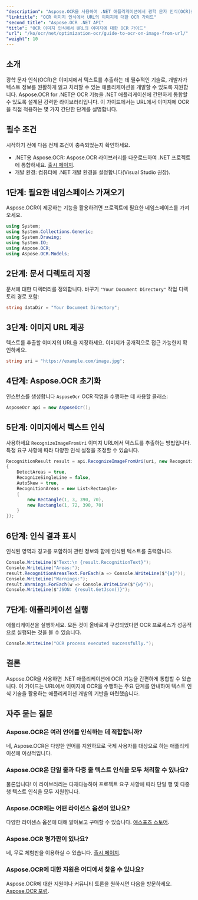 ```yaml
---
"description": "Aspose.OCR을 사용하여 .NET 애플리케이션에서 광학 문자 인식(OCR)을 손쉽게 구현하는 방법을 알아보세요. 이 단계별 가이드는 전체 과정을 안내합니다."
"linktitle": "OCR 이미지 인식에서 URL의 이미지에 대한 OCR 가이드"
"second_title": "Aspose.OCR .NET API"
"title": "OCR 이미지 인식에서 URL의 이미지에 대한 OCR 가이드"
"url": "/ko/ocr/net/optimization-ocr/guide-to-ocr-on-image-from-url/"
"weight": 10
---
```


## 소개

광학 문자 인식(OCR)은 이미지에서 텍스트를 추출하는 데 필수적인 기술로, 개발자가 텍스트 정보를 원활하게 읽고 처리할 수 있는 애플리케이션을 개발할 수 있도록 지원합니다. Aspose.OCR for .NET은 OCR 기능을 .NET 애플리케이션에 간편하게 통합할 수 있도록 설계된 강력한 라이브러리입니다. 이 가이드에서는 URL에서 이미지에 OCR을 직접 적용하는 몇 가지 간단한 단계를 설명합니다.

## 필수 조건

시작하기 전에 다음 전제 조건이 충족되었는지 확인하세요.

- .NET용 Aspose.OCR: Aspose.OCR 라이브러리를 다운로드하여 .NET 프로젝트에 통합하세요. [출시 페이지](https://releases.aspose.com/ocr/net/).
- 개발 환경: 컴퓨터에 .NET 개발 환경을 설정합니다(Visual Studio 권장).

## 1단계: 필요한 네임스페이스 가져오기

Aspose.OCR이 제공하는 기능을 활용하려면 프로젝트에 필요한 네임스페이스를 가져오세요.

```csharp
using System;
using System.Collections.Generic;
using System.Drawing;
using System.IO;
using Aspose.OCR;
using Aspose.OCR.Models;
```

## 2단계: 문서 디렉토리 지정

문서에 대한 디렉터리를 정의합니다. 바꾸기 `"Your Document Directory"` 작업 디렉토리 경로 포함:

```csharp
string dataDir = "Your Document Directory";
```

## 3단계: 이미지 URL 제공

텍스트를 추출할 이미지의 URL을 지정하세요. 이미지가 공개적으로 접근 가능한지 확인하세요.

```csharp
string uri = "https://example.com/image.jpg";
```

## 4단계: Aspose.OCR 초기화

인스턴스를 생성합니다 `AsposeOcr` OCR 작업을 수행하는 데 사용할 클래스:

```csharp
AsposeOcr api = new AsposeOcr();
```

## 5단계: 이미지에서 텍스트 인식

사용하세요 `RecognizeImageFromUri` 이미지 URL에서 텍스트를 추출하는 방법입니다. 특정 요구 사항에 따라 다양한 인식 설정을 조정할 수 있습니다.

```csharp
RecognitionResult result = api.RecognizeImageFromUri(uri, new RecognitionSettings
{
    DetectAreas = true,
    RecognizeSingleLine = false,
    AutoSkew = true,
    RecognitionAreas = new List<Rectangle>
    {
        new Rectangle(1, 3, 390, 70),
        new Rectangle(1, 72, 390, 70)
    }
});
```

## 6단계: 인식 결과 표시

인식된 영역과 경고를 포함하여 관련 정보와 함께 인식된 텍스트를 출력합니다.

```csharp
Console.WriteLine($"Text:\n {result.RecognitionText}");
Console.WriteLine("Areas:");
result.RecognitionAreasText.ForEach(a => Console.WriteLine($"{a}"));
Console.WriteLine("Warnings:");
result.Warnings.ForEach(w => Console.WriteLine($"{w}"));
Console.WriteLine($"JSON: {result.GetJson()}");
```

## 7단계: 애플리케이션 실행

애플리케이션을 실행하세요. 모든 것이 올바르게 구성되었다면 OCR 프로세스가 성공적으로 실행되는 것을 볼 수 있습니다.

```csharp
Console.WriteLine("OCR process executed successfully.");
```

## 결론

Aspose.OCR을 사용하면 .NET 애플리케이션에 OCR 기능을 간편하게 통합할 수 있습니다. 이 가이드는 URL에서 이미지에 OCR을 수행하는 주요 단계를 안내하여 텍스트 인식 기술을 활용하는 애플리케이션 개발의 기반을 마련했습니다.

## 자주 묻는 질문

### Aspose.OCR은 여러 언어를 인식하는 데 적합합니까?

네, Aspose.OCR은 다양한 언어를 지원하므로 국제 사용자를 대상으로 하는 애플리케이션에 이상적입니다.

### Aspose.OCR은 단일 줄과 다중 줄 텍스트 인식을 모두 처리할 수 있나요?

물론입니다! 이 라이브러리는 다재다능하여 프로젝트 요구 사항에 따라 단일 행 및 다중 행 텍스트 인식을 모두 지원합니다.

### Aspose.OCR에는 어떤 라이선스 옵션이 있나요?

다양한 라이센스 옵션에 대해 알아보고 구매할 수 있습니다. [애스포즈 스토어](https://purchase.conholdate.com/buy).

### Aspose.OCR 평가판이 있나요?

네, 무료 체험판을 이용하실 수 있습니다. [출시 페이지](https://releases.aspose.com/).

### Aspose.OCR에 대한 지원은 어디에서 찾을 수 있나요?

Aspose.OCR에 대한 지원이나 커뮤니티 토론을 원하시면 다음을 방문하세요. [Aspose.OCR 포럼](https://forum.aspose.com/c/ocr/16).